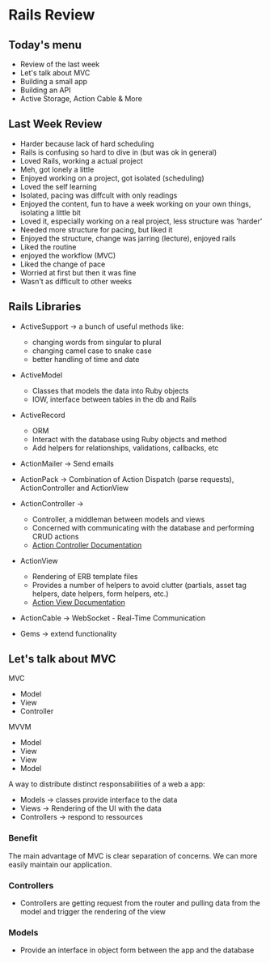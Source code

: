 # Rails Review

## Today's menu
  - Review of the last week
  - Let's talk about MVC
  - Building a small app
  - Building an API
  - Active Storage, Action Cable & More

## Last Week Review
  - Harder because lack of hard scheduling
  - Rails is confusing so hard to dive in (but was ok in general)
  - Loved Rails, working a actual project
  - Meh, got lonely a little
  - Enjoyed working on a project, got isolated (scheduling)
  - Loved the self learning
  - Isolated, pacing was diffcult with only readings
  - Enjoyed the content, fun to have a week working on your own things, isolating a little bit
  - Loved it, especially working on a real project, less structure was 'harder'
  - Needed more structure for pacing, but liked it
  - Enjoyed the structure, change was jarring (lecture), enjoyed rails
  - Liked the routine
  - enjoyed the workflow (MVC)
  - Liked the change of pace
  - Worried at first but then it was fine
  - Wasn't as difficult to other weeks


## Rails Libraries

- ActiveSupport -> a bunch of useful methods like:

  - changing words from singular to plural
  - changing camel case to snake case
  - better handling of time and date

- ActiveModel

  - Classes that models the data into Ruby objects
  - IOW, interface between tables in the db and Rails

- ActiveRecord

  - ORM
  - Interact with the database using Ruby objects and method
  - Add helpers for relationships, validations, callbacks, etc

- ActionMailer -> Send emails

- ActionPack -> Combination of Action Dispatch (parse requests), ActionController and ActionView

- ActionController ->

  - Controller, a middleman between models and views
  - Concerned with communicating with the database and performing CRUD actions
  - [Action Controller Documentation](https://guides.rubyonrails.org/action_controller_overview.html)

- ActionView

  - Rendering of ERB template files
  - Provides a number of helpers to avoid clutter (partials, asset tag helpers, date helpers, form helpers, etc.)
  - [Action View Documentation](https://guides.rubyonrails.org/action_view_overview.html)

- ActionCable -> WebSocket - Real-Time Communication
- Gems -> extend functionality

## Let's talk about MVC 
  MVC
  - Model
  - View
  - Controller

  MVVM
  - Model
  - View
  - View
  - Model

A way to distribute distinct responsabilities of a web a app:

- Models -> classes provide interface to the data
- Views -> Rendering of the UI with the data
- Controllers -> respond to ressources

### Benefit

The main advantage of MVC is clear separation of concerns. We can more easily maintain our application.

### Controllers

- Controllers are getting request from the router and pulling data from the model and trigger the rendering of the view

### Models

- Provide an interface in object form between the app and the database

